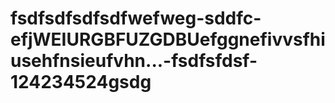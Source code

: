 # fsdfsdfsdfsdfwefweg-sddfc-efjWEIURGBFUZGDBUefggnefivvsfhiusehfnsieufvhn...-fsdfsfdsf-124234524gsdg